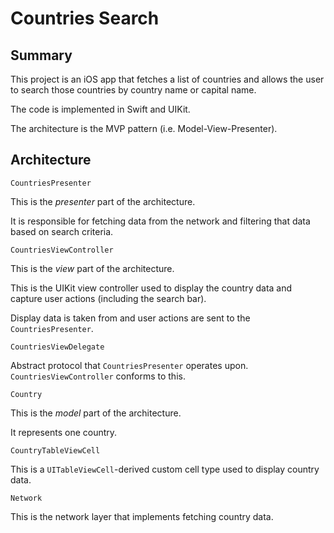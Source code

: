 # Countries Search

## Summary

This project is an iOS app that fetches a list of countries and allows the user to search those countries by country name or capital name.

The code is implemented in Swift and UIKit.

The architecture is the MVP pattern (i.e. Model-View-Presenter).

## Architecture


`CountriesPresenter`

This is the *presenter* part of the architecture.

It is responsible for fetching data from the network and filtering that data based on search criteria.


`CountriesViewController`

This is the *view* part of the architecture.

This is the UIKit view controller used to display the country data and capture user actions (including the search bar).

Display data is taken from and user actions are sent to the `CountriesPresenter`.


`CountriesViewDelegate`

Abstract protocol that `CountriesPresenter` operates upon.  `CountriesViewController` conforms to this.


`Country`

This is the *model* part of the architecture.

It represents one country.


`CountryTableViewCell`

This is a `UITableViewCell`-derived custom cell type used to display country data.


`Network`

This is the network layer that implements fetching country data.
